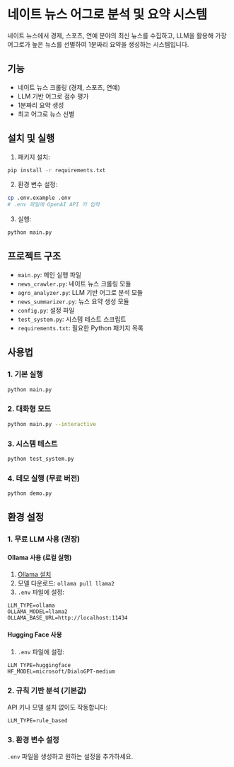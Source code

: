 # 네이트 뉴스 어그로 분석 및 요약 시스템

네이트 뉴스에서 경제, 스포츠, 연예 분야의 최신 뉴스를 수집하고, LLM을 활용해 가장 어그로가 높은 뉴스를 선별하여 1분짜리 요약을 생성하는 시스템입니다.

## 기능

- 네이트 뉴스 크롤링 (경제, 스포츠, 연예)
- LLM 기반 어그로 점수 평가
- 1분짜리 요약 생성
- 최고 어그로 뉴스 선별

## 설치 및 실행

1. 패키지 설치:
```bash
pip install -r requirements.txt
```

2. 환경 변수 설정:
```bash
cp .env.example .env
# .env 파일에 OpenAI API 키 입력
```

3. 실행:
```bash
python main.py
```

## 프로젝트 구조

- `main.py`: 메인 실행 파일
- `news_crawler.py`: 네이트 뉴스 크롤링 모듈
- `agro_analyzer.py`: LLM 기반 어그로 분석 모듈
- `news_summarizer.py`: 뉴스 요약 생성 모듈
- `config.py`: 설정 파일
- `test_system.py`: 시스템 테스트 스크립트
- `requirements.txt`: 필요한 Python 패키지 목록

## 사용법

### 1. 기본 실행
```bash
python main.py
```

### 2. 대화형 모드
```bash
python main.py --interactive
```

### 3. 시스템 테스트
```bash
python test_system.py
```

### 4. 데모 실행 (무료 버전)
```bash
python demo.py
```

## 환경 설정

### 1. 무료 LLM 사용 (권장)

#### Ollama 사용 (로컬 실행)
1. [Ollama 설치](https://ollama.ai/download)
2. 모델 다운로드: `ollama pull llama2`
3. `.env` 파일에 설정:
```
LLM_TYPE=ollama
OLLAMA_MODEL=llama2
OLLAMA_BASE_URL=http://localhost:11434
```

#### Hugging Face 사용
1. `.env` 파일에 설정:
```
LLM_TYPE=huggingface
HF_MODEL=microsoft/DialoGPT-medium
```

### 2. 규칙 기반 분석 (기본값)
API 키나 모델 설치 없이도 작동합니다:
```
LLM_TYPE=rule_based
```

### 3. 환경 변수 설정
`.env` 파일을 생성하고 원하는 설정을 추가하세요.

